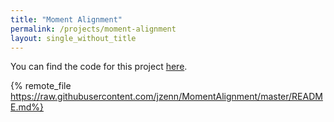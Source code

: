 ```yaml
---
title: "Moment Alignment"
permalink: /projects/moment-alignment
layout: single_without_title
---
```


You can find the code for this project [here](https://github.com/jzenn/MomentAlignment).

{% remote_file https://raw.githubusercontent.com/jzenn/MomentAlignment/master/README.md%}